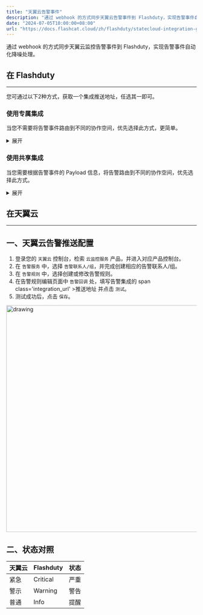 ```yaml
---
title: "天翼云告警事件"
description: "通过 webhook 的方式同步天翼云告警事件到 Flashduty，实现告警事件自动化降噪处理"
date: "2024-07-05T10:00:00+08:00"
url: "https://docs.flashcat.cloud/zh/flashduty/statecloud-integration-guide"
---
```


通过 webhook 的方式同步天翼云监控告警事件到 Flashduty，实现告警事件自动化降噪处理。

<div class="hide">

## 在 Flashduty
---
您可通过以下2种方式，获取一个集成推送地址，任选其一即可。

### 使用专属集成

当您不需要将告警事件路由到不同的协作空间，优先选择此方式，更简单。

<details>
  <summary>展开</summary>
  
  1. 进入 Flashduty 控制台，选择 **协作空间**，进入某个空间的详情页面
  2. 选择 **集成数据** tab，点击 **添加一个集成**，进入添加集成页面
  3. 选择 **天翼云** 集成，点击 **保存**，生成卡片。
  4. 点击生成的卡片，可以查看到 **推送地址**，复制备用，完成。

    
</details>

### 使用共享集成

当您需要根据告警事件的 Payload 信息，将告警路由到不同的协作空间，优先选择此方式。

<details>
  <summary>展开</summary>
  
  1. 进入 Flashduty 控制台，选择 **集成中心=>告警事件**，进入集成选择页面。
  2. 选择 **天翼云** 集成：
        - **集成名称**：为当前集成定义一个名称。
  3. 点击 **保存** 后，复制当前页面的新生成的 **推送地址** 备用。
  4. 点击 **创建路由**，为集成配置路由规则。您可以按条件匹配不同的告警到不同的协作空间，也可以直接设置默认协作空间作为兜底，后续再按需调整。
  5. 完成。
    
</details>
</div>

## 在天翼云
---

<div class="md-block">

## 一、天翼云告警推送配置

1. 登录您的 `天翼云` 控制台，检索 `云监控服务` 产品，并进入对应产品控制台。
2. 在 `告警服务` 中，选择 `告警联系人/组`，并完成创建相应的告警联系人/组。
3. 在 `告警规则` 中，选择创建或修改告警规则。
4. 在告警规则编辑页面中 `告警回调` 处，填写告警集成的 span class='integration_url' >推送地址</span> 并点击 `测试`。
5. 测试成功后，点击 `保存`。

<img alt="drawing" width="600" src="https://download.flashcat.cloud/flashduty/doc/zh/statecloud/state-1.png" />

</dev>

## 二、状态对照

<div class="md-block">

| 天翼云 |  Flashduty | 状态 |
| ---------- | -------- | ---- |
| 紧急   | Critical | 严重 |
| 警示    | Warning  | 警告 |
| 普通     | Info     | 提醒 |

</div>
